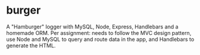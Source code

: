 # burger
A "Hamburger" logger with MySQL, Node, Express, Handlebars and a homemade ORM. Per assignment: needs to follow the MVC design pattern, use Node and MySQL to query and route data in the app, and Handlebars to generate the HTML.
